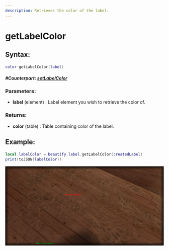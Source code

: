 ```yaml
---
description: Retrieves the color of the label.
---
```


# getLabelColor

## **Syntax:**

```lua
color getLabelColor(label)
```

#### _**\#Counterpart:**_ [_**setLabelColor**_](setlabelcolor.md)

### **Parameters:**

* **label** \(element\) : Label element you wish to retrieve the color of.

### **Returns:**

* **color** \(table\) : Table containing color of the label.

## **Example:**

```lua
local labelColor = beautify.label.getLabelColor(createdLabel)
print(toJSON(labelColor))
```

![](../../.gitbook/assets/getlabelcolor.png)
